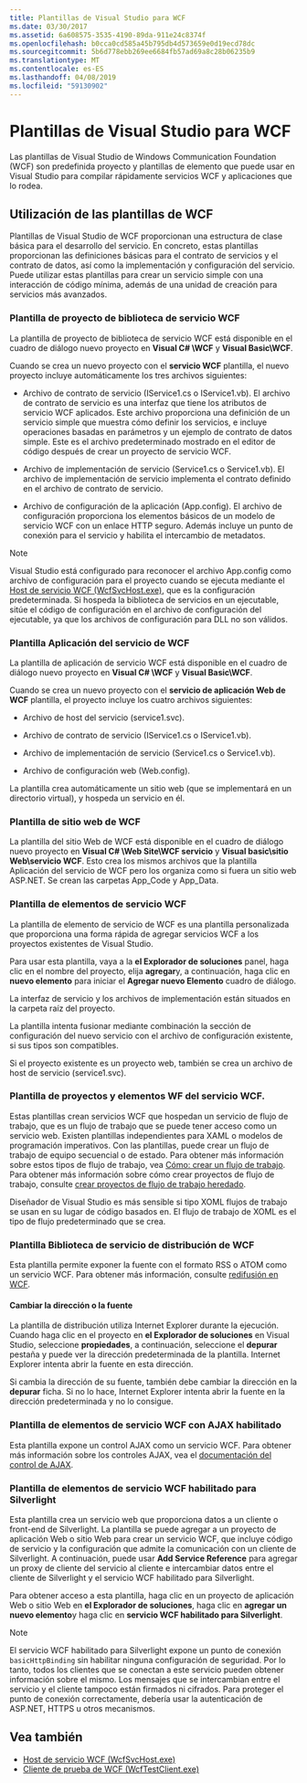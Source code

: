 ```yaml
---
title: Plantillas de Visual Studio para WCF
ms.date: 03/30/2017
ms.assetid: 6a608575-3535-4190-89da-911e24c8374f
ms.openlocfilehash: b0cca0cd585a45b795db4d573659e0d19ecd78dc
ms.sourcegitcommit: 5b6d778ebb269ee6684fb57ad69a8c28b06235b9
ms.translationtype: MT
ms.contentlocale: es-ES
ms.lasthandoff: 04/08/2019
ms.locfileid: "59130902"
---
```

# <a name="wcf-visual-studio-templates"></a>Plantillas de Visual Studio para WCF
Las plantillas de Visual Studio de Windows Communication Foundation (WCF) son predefinida proyecto y plantillas de elemento que puede usar en Visual Studio para compilar rápidamente servicios WCF y aplicaciones que lo rodea.  
  
## <a name="using-the-wcf-templates"></a>Utilización de las plantillas de WCF  
 Plantillas de Visual Studio de WCF proporcionan una estructura de clase básica para el desarrollo del servicio. En concreto, estas plantillas proporcionan las definiciones básicas para el contrato de servicios y el contrato de datos, así como la implementación y configuración del servicio. Puede utilizar estas plantillas para crear un servicio simple con una interacción de código mínima, además de una unidad de creación para servicios más avanzados.  
  
### <a name="wcf-service-library-project-template"></a>Plantilla de proyecto de biblioteca de servicio WCF  
 La plantilla de proyecto de biblioteca de servicio WCF está disponible en el cuadro de diálogo nuevo proyecto en **Visual C# \WCF** y **Visual Basic\WCF**.  
  
 Cuando se crea un nuevo proyecto con el **servicio WCF** plantilla, el nuevo proyecto incluye automáticamente los tres archivos siguientes:  
  
-   Archivo de contrato de servicio (IService1.cs o IService1.vb). El archivo de contrato de servicio es una interfaz que tiene los atributos de servicio WCF aplicados. Este archivo proporciona una definición de un servicio simple que muestra cómo definir los servicios, e incluye operaciones basadas en parámetros y un ejemplo de contrato de datos simple. Este es el archivo predeterminado mostrado en el editor de código después de crear un proyecto de servicio WCF.  
  
-   Archivo de implementación de servicio (Service1.cs o Service1.vb). El archivo de implementación de servicio implementa el contrato definido en el archivo de contrato de servicio.  
  
-   Archivo de configuración de la aplicación (App.config). El archivo de configuración proporciona los elementos básicos de un modelo de servicio WCF con un enlace HTTP seguro. Además incluye un punto de conexión para el servicio y habilita el intercambio de metadatos.  
  
> [!NOTE]
>  Visual Studio está configurado para reconocer el archivo App.config como archivo de configuración para el proyecto cuando se ejecuta mediante el [Host de servicio WCF (WcfSvcHost.exe)](../../../docs/framework/wcf/wcf-service-host-wcfsvchost-exe.md), que es la configuración predeterminada. Si hospeda la biblioteca de servicios en un ejecutable, sitúe el código de configuración en el archivo de configuración del ejecutable, ya que los archivos de configuración para DLL no son válidos.  
  
### <a name="wcf-service-application-template"></a>Plantilla Aplicación del servicio de WCF  
 La plantilla de aplicación de servicio WCF está disponible en el cuadro de diálogo nuevo proyecto en **Visual C# \WCF** y **Visual Basic\WCF**.  
  
 Cuando se crea un nuevo proyecto con el **servicio de aplicación Web de WCF** plantilla, el proyecto incluye los cuatro archivos siguientes:  
  
-   Archivo de host del servicio (service1.svc).  
  
-   Archivo de contrato de servicio (IService1.cs o IService1.vb).  
  
-   Archivo de implementación de servicio (Service1.cs o Service1.vb).  
  
-   Archivo de configuración web (Web.config).  
  
 La plantilla crea automáticamente un sitio web (que se implementará en un directorio virtual), y hospeda un servicio en él.  
  
### <a name="wcf-web-site-template"></a>Plantilla de sitio web de WCF  
 La plantilla del sitio Web de WCF está disponible en el cuadro de diálogo nuevo proyecto en **Visual C# \Web Site\WCF servicio** y **Visual basic\sitio Web\servicio WCF**. Esto crea los mismos archivos que la plantilla Aplicación del servicio de WCF pero los organiza como si fuera un sitio web ASP.NET. Se crean las carpetas App_Code y App_Data.  
  
### <a name="wcf-service-item-template"></a>Plantilla de elementos de servicio WCF  
 La plantilla de elemento de servicio de WCF es una plantilla personalizada que proporciona una forma rápida de agregar servicios WCF a los proyectos existentes de Visual Studio.  
  
 Para usar esta plantilla, vaya a la **el Explorador de soluciones** panel, haga clic en el nombre del proyecto, elija **agregar**y, a continuación, haga clic en **nuevo elemento** para iniciar el **Agregar nuevo Elemento** cuadro de diálogo.  
  
 La interfaz de servicio y los archivos de implementación están situados en la carpeta raíz del proyecto.  
  
 La plantilla intenta fusionar mediante combinación la sección de configuración del nuevo servicio con el archivo de configuración existente, si sus tipos son compatibles.  
  
 Si el proyecto existente es un proyecto web, también se crea un archivo de host de servicio (service1.svc).  
  
### <a name="wcf-wf-service-project-and-item-template"></a>Plantilla de proyectos y elementos WF del servicio WCF.  
 Estas plantillas crean servicios WCF que hospedan un servicio de flujo de trabajo, que es un flujo de trabajo que se puede tener acceso como un servicio web. Existen plantillas independientes para XAML o modelos de programación imperativos. Con las plantillas, puede crear un flujo de trabajo de equipo secuencial o de estado. Para obtener más información sobre estos tipos de flujo de trabajo, vea [Cómo: crear un flujo de trabajo](../windows-workflow-foundation/how-to-create-a-workflow.md). Para obtener más información sobre cómo crear proyectos de flujo de trabajo, consulte [crear proyectos de flujo de trabajo heredado](/visualstudio/workflow-designer/creating-legacy-workflow-projects).  
  
 Diseñador de Visual Studio es más sensible si tipo XOML flujos de trabajo se usan en su lugar de código basados en. El flujo de trabajo de XOML es el tipo de flujo predeterminado que se crea.  
  
### <a name="wcf-syndication-service-library-template"></a>Plantilla Biblioteca de servicio de distribución de WCF  
 Esta plantilla permite exponer la fuente con el formato RSS o ATOM como un servicio WCF. Para obtener más información, consulte [redifusión en WCF](../../../docs/framework/wcf/feature-details/wcf-syndication.md).  
  
#### <a name="changing-the-address-of-the-feed"></a>Cambiar la dirección o la fuente  
 La plantilla de distribución utiliza Internet Explorer durante la ejecución. Cuando haga clic en el proyecto en **el Explorador de soluciones** en Visual Studio, seleccione **propiedades**, a continuación, seleccione el **depurar** pestaña y puede ver la dirección predeterminada de la plantilla. Internet Explorer intenta abrir la fuente en esta dirección.  
  
 Si cambia la dirección de su fuente, también debe cambiar la dirección en la **depurar** ficha. Si no lo hace, Internet Explorer intenta abrir la fuente en la dirección predeterminada y no lo consigue.  
  
### <a name="ajax-enabled-wcf-service-item-template"></a>Plantilla de elementos de servicio WCF con AJAX habilitado  
 Esta plantilla expone un control AJAX como un servicio WCF. Para obtener más información sobre los controles AJAX, vea el [documentación del control de AJAX](https://go.microsoft.com/fwlink/?LinkId=96717).  
  
### <a name="silverlight-enabled-wcf-service-item-template"></a>Plantilla de elementos de servicio WCF habilitado para Silverlight  
 Esta plantilla crea un servicio web que proporciona datos a un cliente o front-end de Silverlight. La plantilla se puede agregar a un proyecto de aplicación Web o sitio Web para crear un servicio WCF, que incluye código de servicio y la configuración que admite la comunicación con un cliente de Silverlight. A continuación, puede usar **Add Service Reference** para agregar un proxy de cliente del servicio al cliente e intercambiar datos entre el cliente de Silverlight y el servicio WCF habilitado para Silverlight.  
  
 Para obtener acceso a esta plantilla, haga clic en un proyecto de aplicación Web o sitio Web en **el Explorador de soluciones**, haga clic en **agregar un nuevo elemento**y haga clic en **servicio WCF habilitado para Silverlight**.  
  
> [!NOTE]
>  El servicio WCF habilitado para Silverlight expone un punto de conexión `basicHttpBinding` sin habilitar ninguna configuración de seguridad. Por lo tanto, todos los clientes que se conectan a este servicio pueden obtener información sobre el mismo. Los mensajes que se intercambian entre el servicio y el cliente tampoco están firmados ni cifrados. Para proteger el punto de conexión correctamente, debería usar la autenticación de ASP.NET, HTTPS u otros mecanismos.  
  
## <a name="see-also"></a>Vea también

- [Host de servicio WCF (WcfSvcHost.exe)](../../../docs/framework/wcf/wcf-service-host-wcfsvchost-exe.md)
- [Cliente de prueba de WCF (WcfTestClient.exe)](../../../docs/framework/wcf/wcf-test-client-wcftestclient-exe.md)
